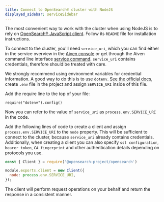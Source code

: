 ```yaml
---
title: Connect to OpenSearch® cluster with NodeJS
displayed_sidebar: serviceSidebar
---
```


The most convenient way to work with the cluster when using NodeJS is to rely on [OpenSearch® JavaScript client](https://github.com/opensearch-project/opensearch-js).
Follow its `README` file for installation instructions.

To connect to the cluster, you'll need `service_uri`, which you can
find either in the service overview in the [Aiven
console](https://console.aiven.io) or get through the Aiven command line
interface [service
command](/docs/tools/cli/service-cli#avn_service_ca_get).
`service_uri` contains credentials, therefore should be treated with
care.

We strongly recommend using environment variables for credential
information. A good way to do this is to use `dotenv`. [See the official docs](https://github.com/motdotla/dotenv),
create `.env` file in the project and assign `SERVICE_URI` inside of
this file.

Add the require line to the top of your file:

```
require("dotenv").config()
```

Now you can refer to the value of `service_uri` as
`process.env.SERVICE_URI` in the code.

Add the following lines of code to create a client and assign
`process.env.SERVICE_URI` to the `node` property. This will be
sufficient to connect to the cluster, because `service_uri` already
contains credentials. Additionally, when creating a client you can also
specify `ssl configuration`, `bearer token`, `CA fingerprint` and other
authentication details depending on protocols you use.

```javascript
const { Client } = require('@opensearch-project/opensearch')

module.exports.client = new Client({
  node: process.env.SERVICE_URI,
});
```

The client will perform request operations on your behalf and return the
response in a consistent manner.
